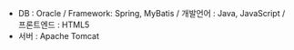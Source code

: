 - DB : Oracle / Framework: Spring, MyBatis / 개발언어 : Java, JavaScript / 프론트엔드 : HTML5
- 서버 : Apache Tomcat
